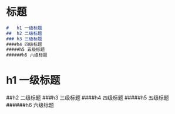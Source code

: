 # 标题

```markdown 
#	h1 一级标题
##	h2 二级标题
###	h3 三级标题
####h4 四级标题
#####h5 五级标题
######h6 六级标题
```

#	h1 一级标题

##h2 二级标题
###h3 三级标题
####h4 四级标题
#####h5 五级标题
######h6 六级标题